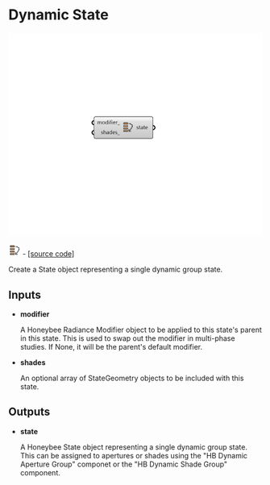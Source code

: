 # Dynamic State

![](../../.gitbook/assets/Dynamic_State.png)

![](../../.gitbook/assets/Dynamic_State%20%281%29.png) - [\[source code\]](https://github.com/ladybug-tools/honeybee-grasshopper-radiance/blob/master/honeybee_grasshopper_radiance/src//HB%20Dynamic%20State.py)

Create a State object representing a single dynamic group state.

## Inputs

* **modifier**

  A Honeybee Radiance Modifier object to be applied to this state's parent in this state. This is used to swap out the modifier in multi-phase studies. If None, it will be the parent's default modifier. 

* **shades**

  An optional array of StateGeometry objects to be included with this state. 

## Outputs

* **state**

  A Honeybee State object representing a single dynamic group state. This can be assigned to apertures or shades using the "HB Dynamic Aperture Group" componet or the "HB Dynamic Shade Group" component. 

